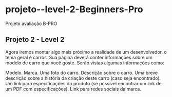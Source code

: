 # projeto--level-2-Beginners-Pro
Projeto avaliação B-PRO


## Projeto 2 - Level 2

Agora iremos montar algo mais próximo a realidade de um desenvolvedor, o tema geral é carros. Sua página deverá conter informações sobre um modelo de carro que você goste. Serão vistas algumas informações como:

Modelo.
Marca.
Uma foto do carro.
Descrição sobre o carro.
Uma breve descrição sobre a história da criação deste carro (caso seja encontrado).
Um link para especificações do produto (se possível encontrar um link de um PDF com especificações).
Link para redes sociais da marca.
